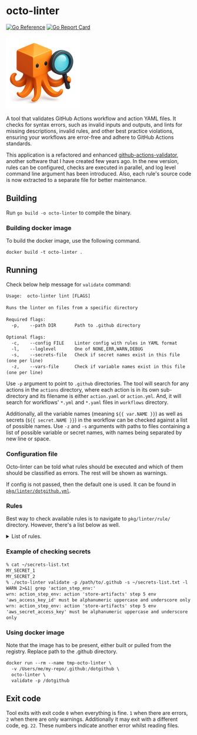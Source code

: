 # octo-linter

[![Go Reference](https://pkg.go.dev/badge/github.com/keenbytes/octo-linter.svg)](https://pkg.go.dev/github.com/keenbytes/octo-linter) [![Go Report Card](https://goreportcard.com/badge/github.com/keenbytes/octo-linter)](https://goreportcard.com/report/github.com/keenbytes/octo-linter)

![octo-linter](octo-linter2.png "octo-linter")

A tool that validates GitHub Actions workflow and action YAML files. It checks for syntax errors, such as
invalid inputs and outputs, and lints for missing descriptions, invalid rules, and other best practice
violations, ensuring your workflows are error-free and adhere to GitHub Actions standards.

This application is a refactored and enhanced
[github-actions-validator](https://github.com/keenbytes/github-actions-validator), another software that I
have created few years ago.  In the new version, rules can be configured, checks are executed in parallel,
and log level command line argument has been introduced.  Also, each rule's source code is now extracted
to a separate file for better maintenance.

## Building
Run `go build -o octo-linter` to compile the binary.

### Building docker image
To build the docker image, use the following command.

    docker build -t octo-linter .


## Running
Check below help message for `validate` command:

    Usage:  octo-linter lint [FLAGS]
    
    Runs the linter on files from a specific directory
    
    Required flags: 
      -p,	 --path DIR       Path to .github directory
    
    Optional flags: 
      -c,	 --config FILE    Linter config with rules in YAML format
      -l,	 --loglevel       One of NONE,ERR,WARN,DEBUG
      -s,	 --secrets-file   Check if secret names exist in this file (one per line)
      -z,	 --vars-file      Check if variable names exist in this file (one per line)

Use `-p` argument to point to `.github` directories.  The tool will search for any actions in the `actions`
directory, where each action is in its own sub-directory and its filename is either `action.yaml` or
`action.yml`.  And, it will search for workflows' `*.yml` and `*.yaml` files in `workflows` directory.

Additionally, all the variable names (meaning `${{ var.NAME }}`) as well as secrets (`${{ secret.NAME }}`)
in the workflow can be checked against a list of possible names.  Use `-z` and `-s` arguments with paths
to files containing a list of possible variable or secret names, with names being separated by new line or
space.

### Configuration file
Octo-linter can be told what rules should be executed and which of them should be classified as errors.  The
rest will be shown as warnings.

If config is not passed, then the default one is used.  It can be found in 
[`pkg/linter/dotgithub.yml`](pkg/linter/dotgithub.yml).

### Rules
Best way to check available rules is to navigate to `pkg/linter/rule/` directory.  However, there's a list below as well.

<details>
<summary>
List of rules.
</summary>

|Rule|Description|
|----|-----------|
|rule_action_called_input_exists|Scans the action code for all input references and verifies that each has been previously defined. During action execution, if a reference to an undefined input is found, it is replaced with an empty string.|
|rule_action_called_step_output_exists|Checks whether references to step outputs correspond to outputs defined in preceding steps. During execution, referencing a non-existent step output results in an empty string. |
|rule_action_called_variable|Verifies that referenced variables such as 'env', 'var', and 'secret' follow the defined casing rule. Currently, only 'uppercase-underscores' is supported, meaning variables must be fully uppercase and may include underscores.|
|rule_action_called_variable_not_in_double_quote|Scans for all variable references enclosed in double quotes. It is safer to use single quotes, as double quotes expand certain characters and may allow the execution of sub-commands.|
|rule_action_called_variable_not_one_word|Checks for variable references that are single-word or single-level, e.g. '${{ something }}' instead of '${{ inputs.something }}'. Only the values 'true' and 'false' are permitted in this form; all other variables are considered invalid.|
|rule_action_directory_name|Checks whether the action directory name adheres to the selected naming convention. Currently, only 'lowercase-hyphens' is supported, meaning the name must be entirely lowercase and use hyphens only.|
|rule_action_file_extensions|Checks if action file extension is one of the specific values, eg. 'yml' or 'yaml'.|
|rule_action_input_required|Checks whether specific input attributes are defined (e.g. 'description'). Currently, only the 'description' attribute is supported.|
|rule_action_input_value|Verifies whether the action input field follows the specified naming convention — for example, ensuring the 'name' field uses 'lowercase-hyphens' (lowercase letters, digits, and hyphens only).|
|rule_action_output_required|Checks whether specific output attributes are defined (e.g. 'description'). Currently, only the 'description' attribute is supported.|
|rule_action_output_value|Verifies whether the action output field follows the specified naming convention — for example, ensuring the 'name' field uses 'lowercase-hyphens' (lowercase letters, digits, and hyphens only).|
|rule_action_required|Checks whether the specified action fields are present, e.g. 'name'.|
|rule_step_action|Checks whether the referenced actions have valid paths. This rule can be configured to allow local actions, external actions, or both.|
|rule_step_action_exists|Verifies that the action referenced in a step actually exists. It can be configured to allow only local actions (within the same repository), external actions, or both.|
|rule_step_action_input_valid|Verifies that all required inputs are provided when referencing an action in a step, and that no undefined inputs are used.|
|rule_step_env|Checks whether step environment variable names follow the specified naming convention. Currently, only 'uppercase-underscores' is supported, meaning variable names may contain uppercase letters, numbers, and underscores only.|
|rule_workflow_call_input_required|Checks whether specific workflow_call input attributes are defined (e.g. 'description'). Currently, only the 'description' attribute is supported.|
|rule_workflow_call_input_value|Verifies whether the workflow_call input field follows the specified naming convention — for example, ensuring the 'name' field uses 'lowercase-hyphens' (lowercase letters, digits, and hyphens only).|
|rule_workflow_called_input_exists|Scans the code for all input references and verifies that each has been previously defined. During execution, if a reference to an undefined input is found, it is replaced with an empty string.|
|rule_workflow_called_variable|Verifies that referenced variables such as 'env', 'var', and 'secret' follow the defined casing rule. Currently, only 'uppercase-underscores' is supported, meaning variables must be fully uppercase and may include underscores.|
|rule_workflow_called_variable_exists_in_file|Checks if called variables and secrets exist. This rule requires a list of variables and secrets to be checked against.|
|rule_workflow_called_variable_not_in_double_quote.go|Scans for all variable references enclosed in double quotes. It is safer to use single quotes, as double quotes expand certain characters and may allow the execution of sub-commands.|
|rule_workflow_called_variable_not_one_word|Checks for variable references that are single-word or single-level, e.g. '${{ something }}' instead of '${{ inputs.something }}'. Only the values 'true' and 'false' are permitted in this form; all other variables are considered invalid.|
|rule_workflow_dispatch_input_required|Checks whether specific workflow_dispatch input attributes are defined (e.g. 'description'). Currently, only the 'description' attribute is supported.|
|rule_workflow_dispatch_input_value|Verifies whether the workflow_dispatch input field follows the specified naming convention — for example, ensuring the 'name' field uses 'lowercase-hyphens' (lowercase letters, digits, and hyphens only).|
|rule_workflow_env|Checks whether workflow environment variable names follow the specified naming convention. Currently, only 'uppercase-underscores' is supported, meaning variable names may contain uppercase letters, numbers, and underscores only.|
|rule_workflow_file_extensions|Checks if workflow file extension is one of the specific values, eg. 'yml' or 'yaml'.|
|rule_workflow_job_env|Checks whether workflow job environment variable names follow the specified naming convention. Currently, only 'uppercase-underscores' is supported, meaning variable names may contain uppercase letters, numbers, and underscores only.|
|rule_workflow_job_needs_exist|Checks if 'needs' references existing jobs.|
|rule_workflow_job_value|Checks if workflow job fields follow specified naming convention, for example if 'name' is 'lowercase-hyphens'.|
|rule_workflow_required|Checks whether the specified workflow fields are present, e.g. 'name'.|
|rule_workflow_required_uses_or_runs_on|Checks if workflow has 'runs-on' or 'uses' field. At least of them must be defined.|
|rule_workflow_runs_on_not_latest|Checks whether 'runs-on' does not contain the 'latest' string. In some case, runner version (image) should be frozen, instead of using the latest.|
|rule_workflow_single_job_main|Checks if workflow's only job is called 'main' - just for naming consistency.|
</details>

### Example of checking secrets

    % cat ~/secrets-list.txt 
    MY_SECRET_1
    MY_SECRET_2
    % ./octo-linter validate -p /path/to/.github -s ~/secrets-list.txt -l WARN 2>&1| grep 'action_step_env:'
    wrn: action_step_env: action 'store-artifacts' step 5 env 'aws_access_key_id' must be alphanumeric uppercase and underscore only
    wrn: action_step_env: action 'store-artifacts' step 5 env 'aws_secret_access_key' must be alphanumeric uppercase and underscore only

### Using docker image
Note that the image has to be present, either built or pulled from the registry.
Replace path to the .github directory.

    docker run --rm --name tmp-octo-linter \
      -v /Users/me/my-repo/.github:/dotgithub \
      octo-linter \
	  validate -p /dotgithub


## Exit code
Tool exits with exit code `0` when everything is fine.  `1` when there are errors, `2` when there are only
warnings.  Additionally it may exit with a different code, eg. `22`.  These numbers indicate another error
whilst reading files.

